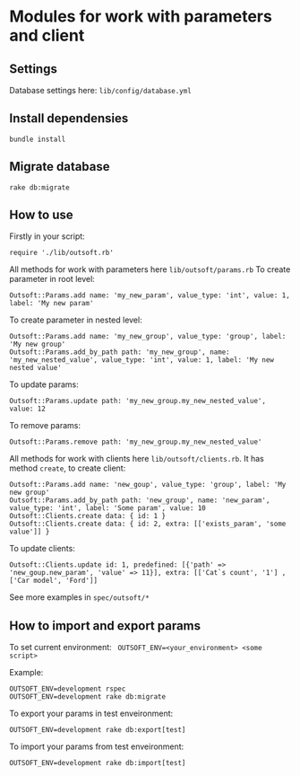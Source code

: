 # Modules for work with parameters and client

## Settings

Database settings here: `lib/config/database.yml`

## Install dependensies

```
bundle install
```

## Migrate database

```
rake db:migrate
```

## How to use

Firstly in your script:
```
require './lib/outsoft.rb'
```

All methods for work with parameters here `lib/outsoft/params.rb`
To create parameter in root level:
```
Outsoft::Params.add name: 'my_new_param', value_type: 'int', value: 1, label: 'My new param'
```

To create parameter in nested level:
```
Outsoft::Params.add name: 'my_new_group', value_type: 'group', label: 'My new group'
Outsoft::Params.add_by_path path: 'my_new_group', name: 'my_new_nested_value', value_type: 'int', value: 1, label: 'My new nested value'
```

To update params:
```
Outsoft::Params.update path: 'my_new_group.my_new_nested_value', value: 12
```

To remove params:
```
Outsoft::Params.remove path: 'my_new_group.my_new_nested_value'
```


All methods for work with clients here `lib/outsoft/clients.rb`. 
It has method `create`, to create client:
```
Outsoft::Params.add name: 'new_goup', value_type: 'group', label: 'My new group'
Outsoft::Params.add_by_path path: 'new_group', name: 'new_param', value_type: 'int', label: 'Some param', value: 10
Outsoft::Clients.create data: { id: 1 }
Outsoft::Clients.create data: { id: 2, extra: [['exists_param', 'some value']] }
```

To update clients:
```
Outsoft::Clients.update id: 1, predefined: [{'path' => 'new_goup.new_param', 'value' => 11}], extra: [['Cat`s count', '1'] ,['Car model', 'Ford']]

```

See more examples in `spec/outsoft/*`

## How to import and export params

To set current environment:
``` OUTSOFT_ENV=<your_environment> <some script>```

Example: 
``` 
OUTSOFT_ENV=development rspec
OUTSOFT_ENV=development rake db:migrate

```

To export your params in test enveironment:
``` 
OUTSOFT_ENV=development rake db:export[test]

```

To import your params from test enveironment:
``` 
OUTSOFT_ENV=development rake db:import[test]

```
